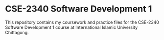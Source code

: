 # CSE-2340 Software Development 1

This repository contains my coursework and practice files for the CSE-2340 Software Development 1 course at International Islamic University Chittagong.
